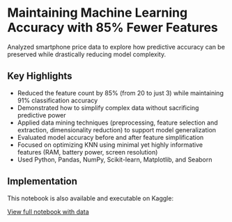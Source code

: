 # Maintaining Machine Learning Accuracy with 85% Fewer Features

Analyzed smartphone price data to explore how predictive accuracy can be preserved while drastically reducing model complexity.

## Key Highlights

- Reduced the feature count by 85% (from 20 to just 3) while maintaining 91% classification accuracy  
- Demonstrated how to simplify complex data without sacrificing predictive power  
- Applied data mining techniques (preprocessing, feature selection and extraction, dimensionality reduction) to support model generalization
- Evaluated model accuracy before and after feature simplification
- Focused on optimizing KNN using minimal yet highly informative features (RAM, battery power, screen resolution)  
- Used Python, Pandas, NumPy, Scikit-learn, Matplotlib, and Seaborn  

## Implementation
This notebook is also available and executable on Kaggle:

[View full notebook with data](https://www.kaggle.com/code/shakkutlu/maintaining-ml-accuracy-with-85-fewer-features)
